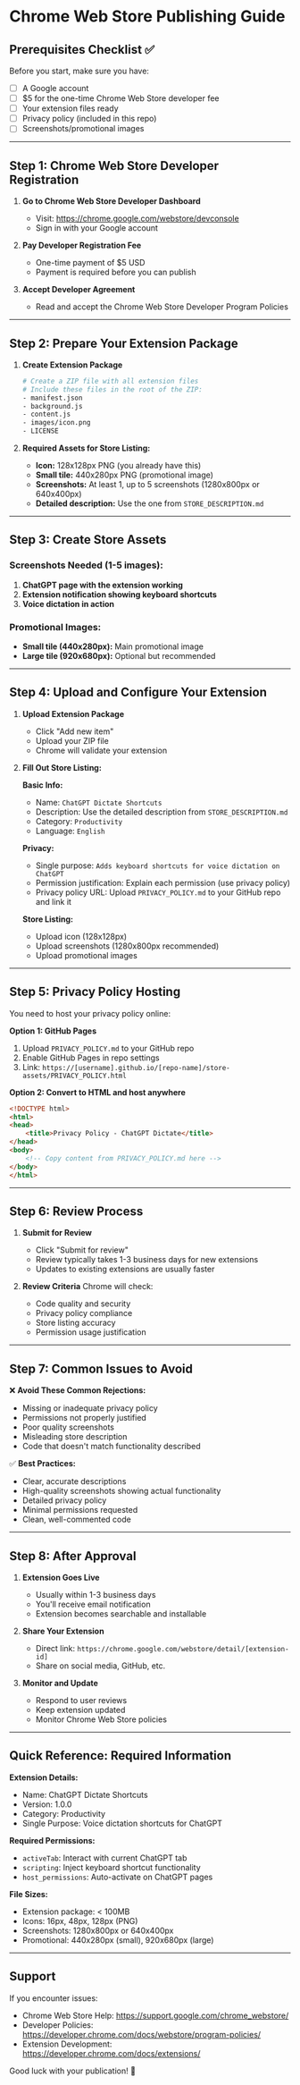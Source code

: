 # Chrome Web Store Publishing Guide

## Prerequisites Checklist ✅

Before you start, make sure you have:
- [ ] A Google account
- [ ] $5 for the one-time Chrome Web Store developer fee
- [ ] Your extension files ready
- [ ] Privacy policy (included in this repo)
- [ ] Screenshots/promotional images

---

## Step 1: Chrome Web Store Developer Registration

1. **Go to Chrome Web Store Developer Dashboard**
   - Visit: https://chrome.google.com/webstore/devconsole
   - Sign in with your Google account

2. **Pay Developer Registration Fee**
   - One-time payment of $5 USD
   - Payment is required before you can publish

3. **Accept Developer Agreement**
   - Read and accept the Chrome Web Store Developer Program Policies

---

## Step 2: Prepare Your Extension Package

1. **Create Extension Package**
   ```bash
   # Create a ZIP file with all extension files
   # Include these files in the root of the ZIP:
   - manifest.json
   - background.js
   - content.js
   - images/icon.png
   - LICENSE
   ```

2. **Required Assets for Store Listing:**
   - **Icon:** 128x128px PNG (you already have this)
   - **Small tile:** 440x280px PNG (promotional image)
   - **Screenshots:** At least 1, up to 5 screenshots (1280x800px or 640x400px)
   - **Detailed description:** Use the one from `STORE_DESCRIPTION.md`

---

## Step 3: Create Store Assets

### Screenshots Needed (1-5 images):
1. **ChatGPT page with the extension working**
2. **Extension notification showing keyboard shortcuts**
3. **Voice dictation in action**

### Promotional Images:
- **Small tile (440x280px):** Main promotional image
- **Large tile (920x680px):** Optional but recommended

---

## Step 4: Upload and Configure Your Extension

1. **Upload Extension Package**
   - Click "Add new item"
   - Upload your ZIP file
   - Chrome will validate your extension

2. **Fill Out Store Listing:**
   
   **Basic Info:**
   - Name: `ChatGPT Dictate Shortcuts`
   - Description: Use the detailed description from `STORE_DESCRIPTION.md`
   - Category: `Productivity`
   - Language: `English`

   **Privacy:**
   - Single purpose: `Adds keyboard shortcuts for voice dictation on ChatGPT`
   - Permission justification: Explain each permission (use privacy policy)
   - Privacy policy URL: Upload `PRIVACY_POLICY.md` to your GitHub repo and link it

   **Store Listing:**
   - Upload icon (128x128px)
   - Upload screenshots (1280x800px recommended)
   - Upload promotional images

---

## Step 5: Privacy Policy Hosting

You need to host your privacy policy online:

**Option 1: GitHub Pages**
1. Upload `PRIVACY_POLICY.md` to your GitHub repo
2. Enable GitHub Pages in repo settings
3. Link: `https://[username].github.io/[repo-name]/store-assets/PRIVACY_POLICY.html`

**Option 2: Convert to HTML and host anywhere**
```html
<!DOCTYPE html>
<html>
<head>
    <title>Privacy Policy - ChatGPT Dictate</title>
</head>
<body>
    <!-- Copy content from PRIVACY_POLICY.md here -->
</body>
</html>
```

---

## Step 6: Review Process

1. **Submit for Review**
   - Click "Submit for review"
   - Review typically takes 1-3 business days for new extensions
   - Updates to existing extensions are usually faster

2. **Review Criteria**
   Chrome will check:
   - Code quality and security
   - Privacy policy compliance
   - Store listing accuracy
   - Permission usage justification

---

## Step 7: Common Issues to Avoid

❌ **Avoid These Common Rejections:**
- Missing or inadequate privacy policy
- Permissions not properly justified
- Poor quality screenshots
- Misleading store description
- Code that doesn't match functionality described

✅ **Best Practices:**
- Clear, accurate descriptions
- High-quality screenshots showing actual functionality
- Detailed privacy policy
- Minimal permissions requested
- Clean, well-commented code

---

## Step 8: After Approval

1. **Extension Goes Live**
   - Usually within 1-3 business days
   - You'll receive email notification
   - Extension becomes searchable and installable

2. **Share Your Extension**
   - Direct link: `https://chrome.google.com/webstore/detail/[extension-id]`
   - Share on social media, GitHub, etc.

3. **Monitor and Update**
   - Respond to user reviews
   - Keep extension updated
   - Monitor Chrome Web Store policies

---

## Quick Reference: Required Information

**Extension Details:**
- Name: ChatGPT Dictate Shortcuts
- Version: 1.0.0
- Category: Productivity
- Single Purpose: Voice dictation shortcuts for ChatGPT

**Required Permissions:**
- `activeTab`: Interact with current ChatGPT tab
- `scripting`: Inject keyboard shortcut functionality
- `host_permissions`: Auto-activate on ChatGPT pages

**File Sizes:**
- Extension package: < 100MB
- Icons: 16px, 48px, 128px (PNG)
- Screenshots: 1280x800px or 640x400px
- Promotional: 440x280px (small), 920x680px (large)

---

## Support

If you encounter issues:
- Chrome Web Store Help: https://support.google.com/chrome_webstore/
- Developer Policies: https://developer.chrome.com/docs/webstore/program-policies/
- Extension Development: https://developer.chrome.com/docs/extensions/

Good luck with your publication! 🚀 